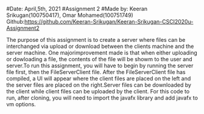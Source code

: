 #Date: April,5th, 2021
#Assignment 2
#Made by: Keeran Srikugan(100750417), Omar Mohamed(100751749)
Github:https://github.com/Keeran-Srikugan/Keeran-Srikugan-CSCI2020u-Assignment2

The purpose of this assignment is to create a server where files can be interchanged via upload or download between the clients
machine and the server machine. One majorimprovement made is that when either uploading or dowloading a file, the contents of the file will 
be showm to the user and server.To run this assignment, you will have to begin by running the server file first, then the FileServerClient
file. After the FileServerClient file has compiled, a UI will appear where the client files are placed on the left and the server files are
placed on the right.Server files can be downloaded by the client while client files can be uploaded by the client. For this code to run, after
cloning, you will need to import the javafx library and add javafx to vm options.



